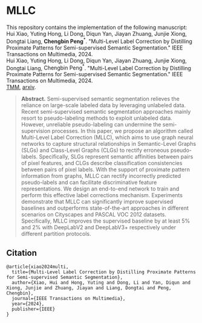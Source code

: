 # MLLC
This repository contains the implementation of the following manuscript: 
Hui Xiao, Yuting Hong, Li Dong, Diqun Yan, Jiayan Zhuang, Junjie Xiong, Dongtai Liang, $\textbf{Chengbin Peng}^{*}$. "Multi-Level Label Correction by Distilling Proximate Patterns for Semi-supervised Semantic Segmentation." IEEE Transactions on Multimedia, 2024.  
Hui Xiao, Yuting Hong, Li Dong, Diqun Yan, Jiayan Zhuang, Junjie Xiong, Dongtai Liang, $\text{Chengbin Peng}^{*}$. "Multi-Level Label Correction by Distilling Proximate Patterns for Semi-supervised Semantic Segmentation." IEEE Transactions on Multimedia, 2024.  
[TMM](https://ieeexplore.ieee.org/abstract/document/10462533/),  [arxiv](https://arxiv.org/abs/2404.02065).


> **Abstract.** Semi-supervised semantic segmentation relieves the reliance on large-scale labeled data by leveraging unlabeled data. Recent semi-supervised semantic segmentation approaches mainly resort to pseudo-labeling methods to exploit unlabeled data. However, unreliable pseudo-labeling can undermine the semi-supervision processes. In this paper, we propose an algorithm called Multi-Level Label Correction (MLLC), which aims to use graph neural networks to capture structural relationships in Semantic-Level Graphs (SLGs) and Class-Level Graphs (CLGs) to rectify erroneous pseudo-labels. Specifically, SLGs represent semantic affinities between pairs of pixel features, and CLGs describe classification consistencies between pairs of pixel labels. With the support of proximate pattern information from graphs, MLLC can rectify incorrectly predicted pseudo-labels and can facilitate discriminative feature representations. We design an end-to-end network to train and perform this effective label corrections mechanism. Experiments demonstrate that MLLC can significantly improve supervised baselines and outperforms state-of-the-art approaches in different scenarios on Cityscapes and PASCAL VOC 2012 datasets. Specifically, MLLC improves the supervised baseline by at least 5% and 2% with DeepLabV2 and DeepLabV3+ respectively under different partition protocols.
## Citation
```
@article{xiao2024multi,
  title={Multi-Level Label Correction by Distilling Proximate Patterns for Semi-supervised Semantic Segmentation},
  author={Xiao, Hui and Hong, Yuting and Dong, Li and Yan, Diqun and Xiong, Junjie and Zhuang, Jiayan and Liang, Dongtai and Peng, Chengbin},
  journal={IEEE Transactions on Multimedia},
  year={2024},
  publisher={IEEE}
}
```
